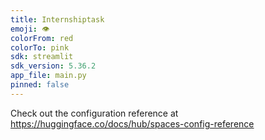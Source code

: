 ```yaml
---
title: Internshiptask
emoji: 👁
colorFrom: red
colorTo: pink
sdk: streamlit
sdk_version: 5.36.2
app_file: main.py
pinned: false
---
```


Check out the configuration reference at https://huggingface.co/docs/hub/spaces-config-reference